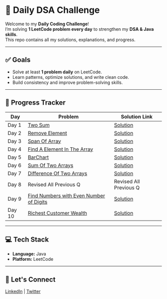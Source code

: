 # 🚀 Daily DSA Challenge

Welcome to my **Daily Coding Challenge**!  
I’m solving **1 LeetCode problem every day** to strengthen my **DSA & Java skills**.  
This repo contains all my solutions, explanations, and progress.

---

## ✅ Goals
- Solve at least **1 problem daily** on LeetCode.
- Learn patterns, optimize solutions, and write clean code.
- Build consistency and improve problem-solving skills.

---

## 📅 Progress Tracker

| Day   |                           Problem                                        |      Solution Link               |
|-------|----------------------------------------------------------------|----------------------------------|
| Day 1 | [Two Sum](https://leetcode.com/problems/two-sum/)  | [Solution](https://github.com/PriyabrataRoy/LeetCode-Problems/blob/main/Arrays/TwoSum.java)   |
| Day 2 | [Remove Element](https://leetcode.com/problems/remove-element/)| [Solution](https://github.com/PriyabrataRoy/LeetCode-Problems/blob/main/Arrays/RemoveElement.java)|
| Day 3 |[Span Of Array](https://youtu.be/8erugyv3WDA?si=UT1yyqQUL1gdURJ0) |  [Solution](https://github.com/PriyabrataRoy/LeetCode-Problems/blob/main/Arrays/SpanOfArray.java)|        
| Day 4 |[Find A Element In The Array](https://youtu.be/awuSQW2F0AM?si=wjRKJfWEzZSDFCoz)| [Solution](https://github.com/PriyabrataRoy/LeetCode-Problems/blob/main/Arrays/FindElementInArray.java)|
| Day 5 | [BarChart](https://youtu.be/85gIj4eBdBA?si=GKISVpse5eXYivZj)| [Solution](https://github.com/PriyabrataRoy/LeetCode-Problems/blob/main/Arrays/BarChart.java)|
| Day 6 | [Sum Of Two Arrays](https://youtu.be/aSb29e8OoZs?si=CiOuj2Yf8V0d88SM)| [Solution]( https://github.com/PriyabrataRoy/LeetCode-Problems/blob/main/Arrays/SumOfTwoArrays.java)|
| Day 7 | [Difference Of Two Arrays](https://youtu.be/LQom9iFG1F0?si=2jS2mTwjOmRqa6Ci) | [Solution](https://github.com/PriyabrataRoy/LeetCode-Problems/blob/main/Arrays/DifferenceOfTwoArrays.java) |
| Day 8 | Revised All Previous Q | Revised All Previous Q |
| Day 9 | [Find Numbers with Even Number of Digits](https://leetcode.com/problems/find-numbers-with-even-number-of-digits) | [Solution](https://github.com/PriyabrataRoy/LeetCode-Problems/blob/main/Arrays/Find_Numbers_With_Even_NumberOfDigits.java) |
| Day 10 | [Richest Customer Wealth](https://leetcode.com/problems/richest-customer-wealth/description) | [Solution](https://github.com/PriyabrataRoy/LeetCode-Problems/blob/main/Arrays/Richest_Customer_Wealth.java) |
---

## 💻 Tech Stack
- **Language:** Java
- **Platform:** LeetCode

---

## 🌟 Let's Connect
[LinkedIn](https://www.linkedin.com/in/priyabrata-roy-947ba3304/) | [Twitter](https://x.com/Priyo8298966333)

